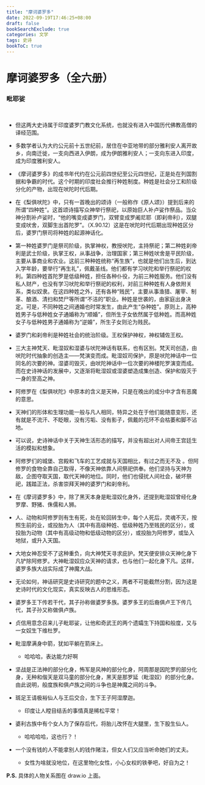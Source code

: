 ```yaml
---
title: "摩诃婆罗多"
date: 2022-09-19T17:46:25+08:00
draft: false
bookSearchExclude: true
categories: 文学
tags: 史诗
bookToC: true
---
```


# 摩诃婆罗多（全六册）
### 毗耶娑

</br>

- 但这两大史诗属于印度婆罗门教文化系统，也就没有进入中国历代佛教高僧的译经范围。

- 多数学者认为大约公元前十五世纪前，居住在中亚地带的部分雅利安人离开故乡，向南迁徙，一支向西进入伊朗，成为伊朗雅利安人；一支向东进入印度，成为印度雅利安人。

- 《摩诃婆罗多》的成书年代约在公元前四世纪至公元四世纪，正是处在列国割据和争霸的时代。这个时期的印度社会推行种姓制度。种姓是社会分工和阶级分化的产物，出现在吠陀时代后期。

- 在《梨俱吠陀》中，只有一首晚出的颂诗（一般称作《原人颂》）提到后来的所谓“四种姓”。这首颂诗描写众神举行祭祀，以原始巨人补卢娑作祭品。当众神分割补卢娑时，“他的嘴变成婆罗门，双臂变成罗阇尼耶（即刹帝利），双腿变成吠舍，双脚生出首陀罗”。（X.90.12）这是在吠陀时代后期出现种姓区分后，婆罗门祭司将种姓的起源神话化。

- 第一种姓婆罗门是祭司阶级，执掌神权，教授吠陀，主持祭祀；第二种姓刹帝利是武士阶级，执掌王权，从事战争，治理国家；第三种姓吠舍是平民阶级，主要从事商业和农业。这前三种种姓统称“再生族”，也就是他们出生后，到达入学年龄，要举行“再生礼”，佩戴圣线。他们都有学习吠陀和举行祭祀的权利。第四种姓首陀罗是低级种姓，担任各种仆役，为前三种姓服务。他们没有私人财产，也没有学习吠陀和举行祭祀的权利，对前三种种姓有人身依附关系，类似奴隶。在这四种姓之外，还有各种“贱民”，主要从事渔猎、屠宰、制革、酿酒、清扫和焚尸等所谓“不洁的”职业。种姓是世袭的，由家庭出身决定。可是，不同种姓之间通婚也时常发生，由此产生“杂种姓”。原则上，高种姓男子与低种姓女子通婚称为“顺婚”，但所生子女依然属于低种姓。而高种姓女子与低种姓男子通婚称为“逆婚”，所生子女则沦为贱民。

- 婆罗门和刹帝利是种姓社会的统治阶级。王权保护神权，神权辅佐王权。

- 三大主神梵天、毗湿奴和湿婆与吠陀神话有联系，也有区别。梵天司创造，由吠陀时代抽象的创造主——梵演变而成。毗湿奴司保护，原是吠陀神话中一位同名的次要的神。湿婆司毁灭，由吠陀神话中一位次要的神楼陀罗演变而成。而在史诗神话的发展中，又逐渐将毗湿奴或湿婆塑造成集创造、保护和毁灭于一身的至高之神。

- 阿修罗在《梨俱吠陀》中原本的含义是天神，只是在晚出的成分中才含有恶魔的意思。

- 天神们的形体和生理功能一般与凡人相同，特异之处在于他们能随意变形，还有就是不流汗、不眨眼，没有污垢、没有影子，佩戴的花环不会枯萎和脚不沾地。

- 可以说，史诗神话中关于天神生活形态的描写，并没有超出对人间帝王宫廷生活的模拟和想象。

- 阿修罗们的城堡、宫殿和飞车的工艺成就与天国相比，有过之而无不及     。但阿修罗的食物全靠自己取得，不像天神依靠人间祭祀供奉。他们坚持与天神为敌，企图夺取天国，取代天神的地位。同时，他们也侵扰人间社会，破坏祭祀，践踏正法，杀害崇拜天神的婆罗门和刹帝利。

- 在《摩诃婆罗多》中，除了黑天本身是毗湿奴化身外，还提到毗湿奴曾经化身罗摩、野猪、侏儒和人狮。

- 人、动物和阿修罗则有生有死，处在轮回转生中，每个人死后，灵魂不灭，按照生前的业，或投胎为人（其中有高级种姓、低级种姓乃至贱民的区分），或投胎为动物（其中有高级动物和低级动物的区分），或投胎为阿修罗，或坠入地狱，或升入天国。

- 大地女神忍受不了这种重负，向大神梵天寻求庇护。梵天便安排众天神化身下凡铲除阿修罗。大神毗湿奴应众天神的请求，也与他们一起化身下凡。这样，婆罗多族大战实际成了神魔大战。

- 无论如何，神话研究是史诗研究的题中之义，两者不可能截然分割，因为这是史诗时代的文化现实，真实反映古人的思维形态。

- 婆罗多王下传若干代，其子孙称做婆罗多族。婆罗多王的后裔俱卢王下传几代，其子孙又称做俱卢族。

- 贞信用意念召来儿子毗耶娑，让他和奇武王的两个遗孀生下持国和般度，又与一女奴生下维杜罗。

- 毗湿摩满身中箭，犹如平躺在箭床上。
    * 哈哈哈，表达能力好啊

- 坚战是正法神的部分化身，怖军是风神的部分化身，阿周那是因陀罗的部分化身，无种和偕天是双马童的部分化身，黑天是那罗延（毗湿奴）的部分化身。由此说明，般度族和俱卢族之间的斗争也是神魔之间的斗争。

- 斑足王请极裕仙人与王后交合，生下王子阿湿摩迦。
    * 印度让人瞠目结舌的事情真是稀松平常！

- 婆利古族中有个女人为了保存后代，将胎儿改怀在大腿里，生下股生仙人。
    * 哈哈哈哈，这也行？！

- 一个没有钱的人不能拿别人的钱作赌注，但女人们又应当听命她们的丈夫。
    * 女性为啥就没地位，在这里物化女性，小心女权的铁拳吧，好自为之！


**P.S.** 具体的人物关系图在 draw.io 上面。 